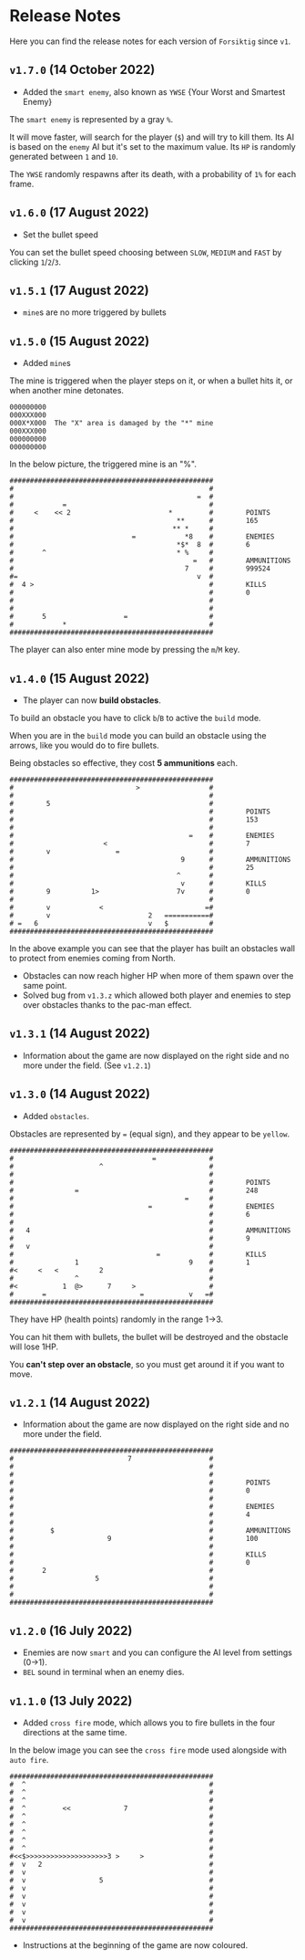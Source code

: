# Release Notes

Here you can find the release notes for each version of `Forsiktig` since `v1`.

## `v1.7.0` (14 October 2022)

- Added the `smart enemy`, also known as `YWSE` {Your Worst and Smartest Enemy}

The `smart enemy` is represented by a gray `%`.

It will move faster, will search for the player (`$`) and will try to kill them.
Its AI is based on the `enemy` AI but it's set to the maximum value.
Its `HP` is randomly generated between `1` and `10`.

The `YWSE` randomly respawns after its death, with a probability of `1%` for each frame.

## `v1.6.0` (17 August 2022)

- Set the bullet speed

You can set the bullet speed choosing between `SLOW`, `MEDIUM` and `FAST` by clicking `1`/`2`/`3`.

## `v1.5.1` (17 August 2022)

- `mine`s are no more triggered by bullets

## `v1.5.0` (15 August 2022)

- Added `mine`s

The mine is triggered when the player steps on it, or when a bullet hits it, or when another mine detonates.

```batch
000000000
000XXX000
000X*X000  The "X" area is damaged by the "*" mine
000XXX000
000000000
000000000
```

In the below picture, the triggered mine is an "%".

```batch
##################################################
#                                                #
#                                             =  #
#            =                                   #
#     <    << 2                        *         #        POINTS
#                                        **      #        165
#                                       ** *     #
#                             =            *8    #        ENEMIES
#                                        *$*  8  #        6
#       ^                                * %     #
#                                            =   #        AMMUNITIONS
#                                          7     #        999524
#=                                            v  #
#  4 >                                           #        KILLS
#                                                #        0
#                                                #
#                                                #
#       5                   =                    #
#            *                                   #
##################################################
```

The player can also enter mine mode by pressing the `m`/`M` key.

## `v1.4.0` (15 August 2022)

- The player can now **build obstacles**.

To build an obstacle you have to click `b`/`B` to active the `build` mode.

When you are in the `build` mode you can build an obstacle using the arrows, like you would do to fire bullets.

Being obstacles so effective, they cost **5 ammunitions** each.

```batch
##################################################
#                              >                 #
#                                                #
#        5                                       #
#                                                #        POINTS
#                                                #        153
#                                                #
#                                           =    #        ENEMIES
#                      <                         #        7
#        v                =                      #
#                                         9      #        AMMUNITIONS
#                                                #        25
#                                        ^       #
#                                         v      #        KILLS
#        9          1>                   7v      #        0
#                                                #
#        v            <                         =#
#        v                        2   ===========#
# =   6                           v   $          #
##################################################
```

In the above example you can see that the player has built an obstacles wall to protect from enemies coming from North.

- Obstacles can now reach higher HP when more of them spawn over the same point.
- Solved bug from `v1.3.z` which allowed both player and enemies to step over obstacles thanks to the pac-man effect.

## `v1.3.1` (14 August 2022)

- Information about the game are now displayed on the right side and no more under the field. (See `v1.2.1`)

## `v1.3.0` (14 August 2022)

- Added `obstacles`.

Obstacles are represented by `=` (equal sign), and they appear to be `yellow`.

```batch
##################################################
#                                  =             #
#                     ^                          #
#                                                #
#                                                #        POINTS
#               =                                #        248
#                                          =     #
#                                 =              #        ENEMIES
#                                                #        6
#                                                #
#   4                                            #        AMMUNITIONS
#                                                #        9
#   v                                            #
#                                   =            #        KILLS
#               1                           9    #        1
#<     <   <          2                          #
#               ^                                #
#<           1  @>      7     >                  #
#       =                       =           v   =#
##################################################
```

They have HP (health points) randomly in the range 1->3.

You can hit them with bullets, the bullet will be destroyed and the obstacle will lose 1HP.

You **can't step over an obstacle**, so you must get around it if you want to move.

## `v1.2.1` (14 August 2022)

- Information about the game are now displayed on the right side and no more under the field.

```batch
##################################################
#                            7                   #
#                                                #
#                                                #
#                                                #        POINTS
#                                                #        0
#                                                #
#                                                #        ENEMIES
#                                                #        4
#                                                #
#         $                                      #        AMMUNITIONS
#                       9                        #        100
#                                                #
#                                                #        KILLS
#                                                #        0
#       2                                        #
#                    5                           #
#                                                #
#                                                #
##################################################
```

## `v1.2.0` (16 July 2022)

- Enemies are now `smart` and you can configure the AI level from settings (0->1).
- `BEL` sound in terminal when an enemy dies.

## `v1.1.0` (13 July 2022)

- Added `cross fire` mode, which allows you to fire bullets in the four directions at the same time.

In the below image you can see the `cross fire` mode used alongside with `auto fire`.

```batch
##################################################
#  ^                                             #
#  ^                                             #
#  ^                                             #
#  ^         <<             7                    #
#  ^                                             #
#  ^                                             #
#  ^                                             #
#  ^                                             #
#  ^                                             #
#<<$>>>>>>>>>>>>>>>>>>>>3 >     >                #
#  v   2                                         #
#  v                                             #
#  v                  5                          #
#  v                                             #
#  v                                             #
#  v                                             #
#  v                                             #
#  v                                             #
##################################################
```

- Instructions at the beginning of the game are now coloured.
